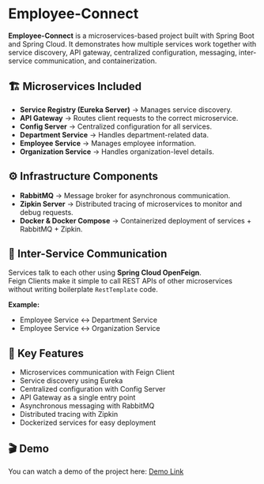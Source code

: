 # Employee-Connect

**Employee-Connect** is a microservices-based project built with Spring Boot and Spring Cloud. It demonstrates how multiple services work together with service discovery, API gateway, centralized configuration, messaging, inter-service communication, and containerization.

## 🏗️ Microservices Included

- **Service Registry (Eureka Server)** → Manages service discovery.  
- **API Gateway** → Routes client requests to the correct microservice.  
- **Config Server** → Centralized configuration for all services.  
- **Department Service** → Handles department-related data.  
- **Employee Service** → Manages employee information.  
- **Organization Service** → Handles organization-level details.  

## ⚙️ Infrastructure Components

- **RabbitMQ** → Message broker for asynchronous communication.  
- **Zipkin Server** → Distributed tracing of microservices to monitor and debug requests.  
- **Docker & Docker Compose** → Containerized deployment of services + RabbitMQ + Zipkin.  

## 🔗 Inter-Service Communication

Services talk to each other using **Spring Cloud OpenFeign**.  
Feign Clients make it simple to call REST APIs of other microservices without writing boilerplate `RestTemplate` code.  

**Example:**
- Employee Service ↔ Department Service  
- Employee Service ↔ Organization Service  

## 🚀 Key Features

- Microservices communication with Feign Client  
- Service discovery using Eureka  
- Centralized configuration with Config Server  
- API Gateway as a single entry point  
- Asynchronous messaging with RabbitMQ  
- Distributed tracing with Zipkin  
- Dockerized services for easy deployment  

## 🎬 Demo

You can watch a demo of the project here: [Demo Link](https://drive.google.com/file/d/1Tgeh6pjtOLiFbmBW_ZvhNiwQLsYDMgwW/view?usp=drivesdk)
